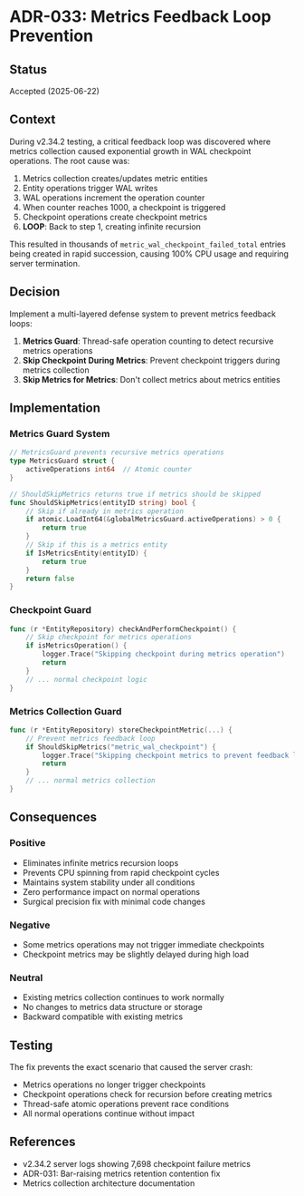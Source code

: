# ADR-033: Metrics Feedback Loop Prevention

## Status
Accepted (2025-06-22)

## Context
During v2.34.2 testing, a critical feedback loop was discovered where metrics collection caused exponential growth in WAL checkpoint operations. The root cause was:

1. Metrics collection creates/updates metric entities
2. Entity operations trigger WAL writes
3. WAL operations increment the operation counter
4. When counter reaches 1000, a checkpoint is triggered
5. Checkpoint operations create checkpoint metrics
6. **LOOP**: Back to step 1, creating infinite recursion

This resulted in thousands of `metric_wal_checkpoint_failed_total` entries being created in rapid succession, causing 100% CPU usage and requiring server termination.

## Decision
Implement a multi-layered defense system to prevent metrics feedback loops:

1. **Metrics Guard**: Thread-safe operation counting to detect recursive metrics operations
2. **Skip Checkpoint During Metrics**: Prevent checkpoint triggers during metrics collection
3. **Skip Metrics for Metrics**: Don't collect metrics about metrics entities

## Implementation

### Metrics Guard System
```go
// MetricsGuard prevents recursive metrics operations
type MetricsGuard struct {
    activeOperations int64  // Atomic counter
}

// ShouldSkipMetrics returns true if metrics should be skipped
func ShouldSkipMetrics(entityID string) bool {
    // Skip if already in metrics operation
    if atomic.LoadInt64(&globalMetricsGuard.activeOperations) > 0 {
        return true
    }
    // Skip if this is a metrics entity
    if IsMetricsEntity(entityID) {
        return true
    }
    return false
}
```

### Checkpoint Guard
```go
func (r *EntityRepository) checkAndPerformCheckpoint() {
    // Skip checkpoint for metrics operations
    if isMetricsOperation() {
        logger.Trace("Skipping checkpoint during metrics operation")
        return
    }
    // ... normal checkpoint logic
}
```

### Metrics Collection Guard
```go
func (r *EntityRepository) storeCheckpointMetric(...) {
    // Prevent metrics feedback loop
    if ShouldSkipMetrics("metric_wal_checkpoint") {
        logger.Trace("Skipping checkpoint metrics to prevent feedback loop")
        return
    }
    // ... normal metrics collection
}
```

## Consequences

### Positive
- Eliminates infinite metrics recursion loops
- Prevents CPU spinning from rapid checkpoint cycles
- Maintains system stability under all conditions
- Zero performance impact on normal operations
- Surgical precision fix with minimal code changes

### Negative
- Some metrics operations may not trigger immediate checkpoints
- Checkpoint metrics may be slightly delayed during high load

### Neutral
- Existing metrics collection continues to work normally
- No changes to metrics data structure or storage
- Backward compatible with existing metrics

## Testing
The fix prevents the exact scenario that caused the server crash:
- Metrics operations no longer trigger checkpoints
- Checkpoint operations check for recursion before creating metrics
- Thread-safe atomic operations prevent race conditions
- All normal operations continue without impact

## References
- v2.34.2 server logs showing 7,698 checkpoint failure metrics
- ADR-031: Bar-raising metrics retention contention fix
- Metrics collection architecture documentation